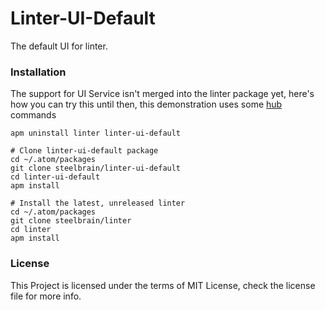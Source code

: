 Linter-UI-Default
================

The default UI for linter.

### Installation

The support for UI Service isn't merged into the linter package yet, here's how
you can try this until then, this demonstration uses some [hub](https://github.com/github/hub)
commands

```
apm uninstall linter linter-ui-default

# Clone linter-ui-default package
cd ~/.atom/packages
git clone steelbrain/linter-ui-default
cd linter-ui-default
apm install

# Install the latest, unreleased linter
cd ~/.atom/packages
git clone steelbrain/linter
cd linter
apm install
```

### License

This Project is licensed under the terms of MIT License, check the license
file for more info.
